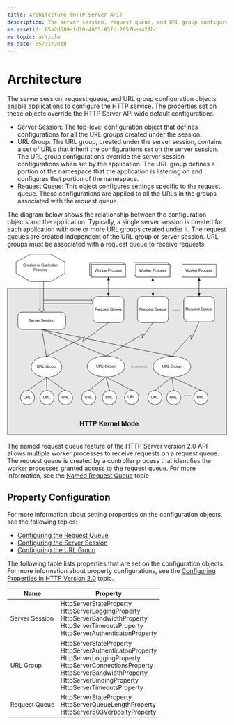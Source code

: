 ```yaml
---
title: Architecture (HTTP Server API)
description: The server session, request queue, and URL group configuration objects enable applications to configure the HTTP service.
ms.assetid: 05a2d689-fd10-4065-85fc-2057bee42fbc
ms.topic: article
ms.date: 05/31/2018
---
```


# Architecture

The server session, request queue, and URL group configuration objects enable applications to configure the HTTP service. The properties set on these objects override the HTTP Server API wide default configurations.

-   Server Session: The top-level configuration object that defines configurations for all the URL groups created under the session.
-   URL Group: The URL group, created under the server session, contains a set of URLs that inherit the configurations set on the server session. The URL group configurations override the server session configurations when set by the application. The URL group defines a portion of the namespace that the application is listening on and configures that portion of the namespace.
-   Request Queue: This object configures settings specific to the request queue. These configurations are applied to all the URLs in the groups associated with the request queue.

The diagram below shows the relationship between the configuration objects and the application. Typically, a single server session is created for each application with one or more URL groups created under it. The request queues are created independent of the URL group or server session. URL groups must be associated with a request queue to receive requests.

![relationship between the configuration objects and the application](images/architecture.png)

The named request queue feature of the HTTP Server version 2.0 API allows multiple worker processes to receive requests on a request queue. The request queue is created by a controller process that identifies the worker processes granted access to the request queue. For more information, see the [Named Request Queue](named-request-queue.md) topic

## Property Configuration

For more information about setting properties on the configuration objects, see the following topics:

-   [Configuring the Request Queue](configuring-the-request-queue.md)
-   [Configuring the Server Session](configuring-the-server-session.md)
-   [Configuring the URL Group](configuring-the-url-group.md)

The following table lists properties that are set on the configuration objects. For more information about property configurations, see the [Configuring Properties in HTTP Version 2.0](configuring-properties-in-http-version-2-0.md) topic.



| Name           | Property                                                                                                                                                                                                                                                                      |
|----------------|-------------------------------------------------------------------------------------------------------------------------------------------------------------------------------------------------------------------------------------------------------------------------------|
| Server Session | HttpServerStateProperty<br/> HttpServerLoggingProperty<br/> HttpServerBandwidthProperty<br/> HttpServerTimeoutsProperty<br/> HttpServerAuthenticatonProperty<br/>                                                                               |
| URL Group      | HttpServerStateProperty<br/> HttpServerAuthenticatonProperty<br/> HttpServerLoggingProperty<br/> HttpServerConnectionsProperty<br/> HttpServerBandwidthProperty<br/> HttpServerBindingProperty<br/> HttpServerTimeoutsProperty<br/> |
| Request Queue  | HttpServerStateProperty<br/> HttpServerQueueLengthProperty<br/> HttpServer503VerbosityProperty<br/>                                                                                                                                                         |



 

 

 





